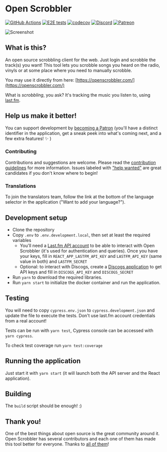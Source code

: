 # Open Scrobbler

[![GitHub Actions](https://github.com/elamperti/OpenWebScrobbler/actions/workflows/test.yml/badge.svg)](https://github.com/elamperti/OpenWebScrobbler/actions) [![E2E tests](https://img.shields.io/endpoint?url=https://cloud.cypress.io/badge/count/b19z84/main&style=flat&logo=cypress)](https://cloud.cypress.io/projects/b19z84/runs) [![codecov](https://codecov.io/gh/elamperti/OpenWebScrobbler/graph/badge.svg?token=VbgOTPlw8v)](https://codecov.io/gh/elamperti/OpenWebScrobbler) [![Discord](https://img.shields.io/badge/Discord-online-green.svg?logo=discord)](https://discord.gg/vcbprTz) [![Patreon](https://img.shields.io/badge/Patreon-support-orange.svg)](https://www.patreon.com/OpenScrobbler)

![Screenshot](https://user-images.githubusercontent.com/910672/45590262-55333c00-b90b-11e8-9f95-c360d35ced5f.jpg)

## What is this?

An open source scrobbling client for the web. Just login and scrobble the track(s) you want! This tool lets you scrobble songs you heard on the radio, vinyls or at some place where you need to manually scrobble.

You may use it directly from here: [https://openscrobbler.com/](https://openscrobbler.com/)

What is _scrobbling_, you ask? It's tracking the music you listen to, using [last.fm](https://last.fm/).

## Help us make it better!

You can support development by [becoming a Patron](https://www.patreon.com/OpenScrobbler) (you'll have a distinct identifier in the application, get a sneak peek into what's coming next, and a few extra features! :sparkles: )

### Contributing

Contributions and suggestions are welcome. Please read the [contribution guidelines](https://github.com/elamperti/OpenWebScrobbler/blob/main/CONTRIBUTING.md) for more information. Issues labeled with ["help wanted"](https://github.com/elamperti/OpenWebScrobbler/issues?q=is%3Aissue+is%3Aopen+label%3A%22help+wanted%22) are great candidates if you don't know where to begin!

### Translations

To join the translators team, follow the link at the bottom of the language selector in the application ("Want to add your language?").

## Development setup

* Clone the repository
* Copy `.env` to `.env.development.local`, then set at least the required variables
  * You'll need a [Last.fm API account](https://www.last.fm/api/account/create) to be able to interact with Open Scrobbler (it's used for authentication and queries). Once you have your keys, fill in `REACT_APP_LASTFM_API_KEY` and `LASTFM_API_KEY` (same value in both) and `LASTFM_SECRET`
  * Optional:  to interact with Discogs, create a [Discogs application](https://www.discogs.com/settings/developers) to get API keys and fill in `DISCOGS_API_KEY` and `DISCOGS_SECRET`
* Run `yarn` to download the required libraries.
* Run `yarn start` to initialize the docker container and run the application.

## Testing

You will need to copy `cypress.env.json` to `cypress.development.json` and update the file to execute the tests. Don't use last.fm account credentials from a real account!

Tests can be run with `yarn test`, Cypress console can be accessed with `yarn cypress`.

To check test coverage run `yarn test:coverage`

## Running the application

Just start it with `yarn start` (it will launch both the API server and the React application).

## Building

The `build` script should be enough! :)

## Thank you!
One of the best things about open source is the great community around it. Open Scrobbler has several contributors and each one of them has made this tool better for everyone. Thanks to [all of them](https://github.com/elamperti/OpenWebScrobbler/graphs/contributors)!
